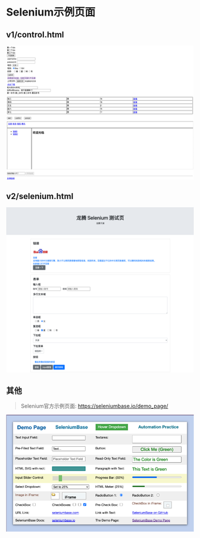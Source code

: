 # Selenium示例页面

## v1/control.html
![v1](imgs/v1.png)

## v2/selenium.html
![v1](imgs/v2.png)


## 其他
> Selenium官方示例页面: <https://seleniumbase.io/demo_page/>

![demo](imgs/demo.png)


